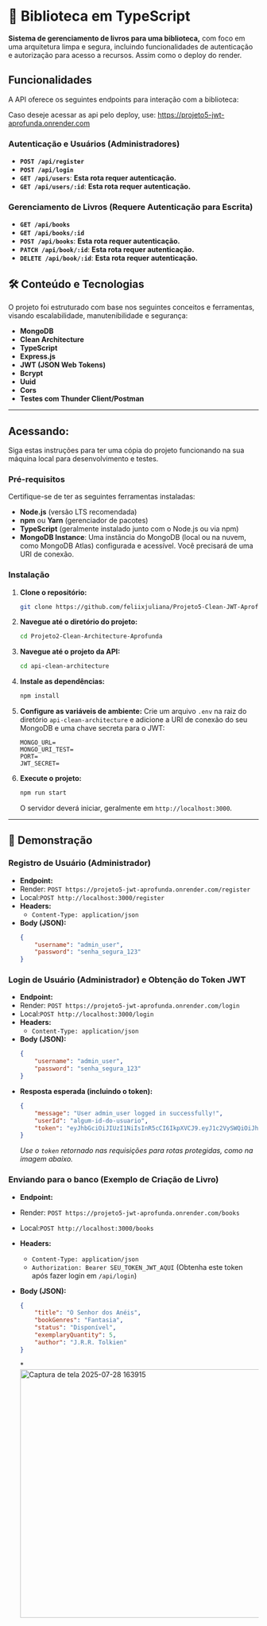 # 🚀 Biblioteca em TypeScript

**Sistema de gerenciamento de livros para uma biblioteca,** com foco em uma arquitetura limpa e segura, incluindo funcionalidades de autenticação e autorização para acesso a recursos. Assim como o deploy do render.

## Funcionalidades

A API oferece os seguintes endpoints para interação com a biblioteca:

Caso deseje acessar as api pelo deploy, use: https://projeto5-jwt-aprofunda.onrender.com

### Autenticação e Usuários (Administradores)

* **`POST /api/register`**
* **`POST /api/login`**
* **`GET /api/users`**: **Esta rota requer autenticação.**
* **`GET /api/users/:id`**: **Esta rota requer autenticação.**

### Gerenciamento de Livros (Requere Autenticação para Escrita)

* **`GET /api/books`**
* **`GET /api/books/:id`**
* **`POST /api/books`**: **Esta rota requer autenticação.**
* **`PATCH /api/book/:id`**: **Esta rota requer autenticação.**
* **`DELETE /api/book/:id`**: **Esta rota requer autenticação.**

## 🛠️ Conteúdo e Tecnologias

O projeto foi estruturado com base nos seguintes conceitos e ferramentas, visando escalabilidade, manutenibilidade e segurança:

* **MongoDB**
* **Clean Architecture**
* **TypeScript**
* **Express.js**
* **JWT (JSON Web Tokens)**
* **Bcrypt**
* **Uuid**
* **Cors**
* **Testes com Thunder Client/Postman**

---

## Acessando:

Siga estas instruções para ter uma cópia do projeto funcionando na sua máquina local para desenvolvimento e testes.

### Pré-requisitos

Certifique-se de ter as seguintes ferramentas instaladas:

* **Node.js** (versão LTS recomendada)
* **npm** ou **Yarn** (gerenciador de pacotes)
* **TypeScript** (geralmente instalado junto com o Node.js ou via npm)
* **MongoDB Instance**: Uma instância do MongoDB (local ou na nuvem, como MongoDB Atlas) configurada e acessível. Você precisará de uma URI de conexão.

### Instalação

1.  **Clone o repositório:**
    ```bash
    git clone https://github.com/feliixjuliana/Projeto5-Clean-JWT-Aprofunda.git
    ```
2.  **Navegue até o diretório do projeto:**
    ```bash
    cd Projeto2-Clean-Architecture-Aprofunda
    ```
3.  **Navegue até o projeto da API:**
    ```bash
    cd api-clean-architecture
    ```
4.  **Instale as dependências:**
    ```bash
    npm install
    ```
5.  **Configure as variáveis de ambiente:**
    Crie um arquivo `.env` na raiz do diretório `api-clean-architecture` e adicione a URI de conexão do seu MongoDB e uma chave secreta para o JWT:

    ```
    MONGO_URL=
    MONGO_URI_TEST=
    PORT=
    JWT_SECRET=
    ```

6.  **Execute o projeto:**
    ```bash
    npm run start
    ```
    O servidor deverá iniciar, geralmente em `http://localhost:3000`.

---

## 📸 Demonstração

### Registro de Usuário (Administrador)

* **Endpoint:**
* Render: `POST https://projeto5-jwt-aprofunda.onrender.com/register`
* Local:`POST http://localhost:3000/register`
* **Headers:**
    * `Content-Type: application/json`
* **Body (JSON):**
    ```json
    {
        "username": "admin_user",
        "password": "senha_segura_123"
    }
    ```

### Login de Usuário (Administrador) e Obtenção do Token JWT

* **Endpoint:**
* Render: `POST https://projeto5-jwt-aprofunda.onrender.com/login`
* Local:`POST http://localhost:3000/login`
* **Headers:**
    * `Content-Type: application/json`
* **Body (JSON):**
    ```json
    {
        "username": "admin_user",
        "password": "senha_segura_123"
    }
    ```
* **Resposta esperada (incluindo o token):**
    ```json
    {
        "message": "User admin_user logged in successfully!",
        "userId": "algum-id-do-usuario",
        "token": "eyJhbGciOiJIUzI1NiIsInR5cCI6IkpXVCJ9.eyJ1c2VySWQiOiJhbGgum-id-do-usuario... (Seu Token JWT completo aqui)"
    }
    ```
    *Use o `token` retornado nas requisições para rotas protegidas, como na imagem abaixo.*

### Enviando para o banco (Exemplo de Criação de Livro)

* **Endpoint:**
* Render: `POST https://projeto5-jwt-aprofunda.onrender.com/books`
* Local:`POST http://localhost:3000/books`
* **Headers:**
    * `Content-Type: application/json`
    * `Authorization: Bearer SEU_TOKEN_JWT_AQUI` (Obtenha este token após fazer login em `/api/login`)
* **Body (JSON):**
    ```json
    {
        "title": "O Senhor dos Anéis",
        "bookGenres": "Fantasia",
        "status": "Disponível",
        "exemplaryQuantity": 5,
        "author": "J.R.R. Tolkien"
    }
    ```
  
  *<img width="500" height="500" alt="Captura de tela 2025-07-28 163915" src="https://github.com/user-attachments/assets/b1bdcbe5-055e-4f9b-a057-20c5d1039398" />
